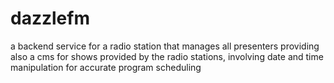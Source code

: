 # dazzlefm
a backend service for a radio station that manages all presenters providing also a cms for shows provided by the radio stations, involving date and time manipulation for accurate program scheduling
